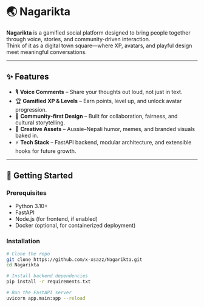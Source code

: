 # 🌏 Nagarikta

**Nagarikta** is a gamified social platform designed to bring people together through voice, stories, and community-driven interaction.  
Think of it as a digital town square—where XP, avatars, and playful design meet meaningful conversations.

---

## ✨ Features

- 🎙️ **Voice Comments** – Share your thoughts out loud, not just in text.  
- 🏆 **Gamified XP & Levels** – Earn points, level up, and unlock avatar progression.  
- 👥 **Community-first Design** – Built for collaboration, fairness, and cultural storytelling.  
- 🎨 **Creative Assets** – Aussie–Nepali humor, memes, and branded visuals baked in.  
- ⚡ **Tech Stack** – FastAPI backend, modular architecture, and extensible hooks for future growth.  

---

## 🚀 Getting Started

### Prerequisites
- Python 3.10+
- FastAPI
- Node.js (for frontend, if enabled)
- Docker (optional, for containerized deployment)

### Installation
```bash
# Clone the repo
git clone https://github.com/x-xsazz/Nagarikta.git
cd Nagarikta

# Install backend dependencies
pip install -r requirements.txt

# Run the FastAPI server
uvicorn app.main:app --reload
